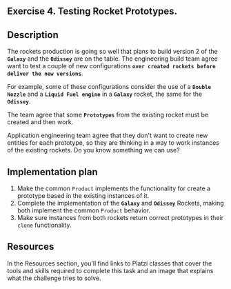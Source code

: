 ## Exercise 4. Testing Rocket Prototypes.

## Description

The rockets production is going so well that plans to build version 2 of the **`Galaxy`** and the **`Odissey`** are on the table. The engineering build team agree want to test a couple of new configurations **`over created rockets before deliver the new versions`**.

For example, some of these configurations consider the use of a **`Double Nozzle`** and a **`Liquid Fuel engine`** in a **`Galaxy`** rocket, the same for the **`Odissey`**.

The team agree that some **`Prototypes`** from the existing rocket must be created and then work.

Application engineering team agree that they don't want to create new entities for each prototype, so they are thinking in a way to work instances of the existing rockets. Do you know something we can use?

## Implementation plan

1. Make the common `Product` implements the functionality for create a prototype based in the existing instances of it.
2. Complete the implementation of the **`Galaxy`** and **`Odissey`** Rockets, making both implement the common `Product` behavior.
3. Make sure instances from both rockets return correct prototypes in their `clone` functionality.

## Resources

In the Resources section, you'll find links to Platzi classes that cover the tools and skills required to complete this task and an image that explains what the challenge tries to solve.

